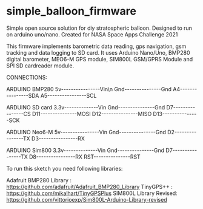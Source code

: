 # simple_balloon_firmware
Simple open source solution for diy stratospheric balloon. Designed to run on arduino uno/nano. Created for NASA Space Apps Challenge 2021 

This firmware implements barometric data reading, gps navigation, gsm tracking and data logging to SD card.
It uses Arduino Nano/Uno, BMP280 digital barometer, MEO6-M GPS module, SIM800L GSM/GPRS Module and SPI SD cardreader module.


CONNECTIONS:

ARDUINO          BMP280
5v----------------Vin\n
Gnd---------------Gnd
A4----------------SDA
A5----------------SCL

ARDUINO          SD card
3.3v--------------Vin
Gnd---------------Gnd
D7----------------CS
D11---------------MOSI
D12---------------MISO
D13---------------SCK



ARDUINO          Neo6-M
5v----------------Vin
Gnd---------------Gnd
D2----------------TX
D3----------------RX


ARDUINO          Sim800
3.3v--------------Vin
Gnd---------------Gnd
D7----------------TX
D8----------------RX
RST---------------RST




To run this sketch you need following libraries:

Adafruit BMP280 Library : https://github.com/adafruit/Adafruit_BMP280_Library
TinyGPS++ : https://github.com/mikalhart/TinyGPSPlus
SIM800L Library Revised: https://github.com/vittorioexp/Sim800L-Arduino-Library-revised
